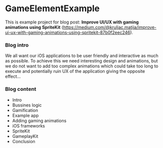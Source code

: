 # GameElementExample
This is example project for blog post: **Improve UI/UX with gaming animations using SpriteKit** (https://medium.com/@kruljac.matija/improve-ui-ux-with-gaming-animations-using-spritekit-87b0f2eec246).

### Blog intro
We all want our iOS applications to be user friendly and interactive as much as possible. To achieve this we need interesting design and animations, but we do not want to add too complex animations which could take too long to execute and potentially ruin UX of the application giving the opposite effect...

### Blog content
* Intro 
* Bussines logic
* Gamification
* Example app
* Adding gaming animations
* iOS frameworks
* SpriteKit
* GameplayKit
* Conclusion
